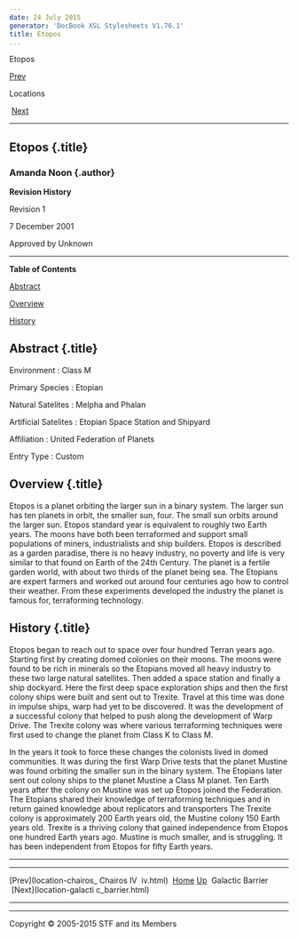 ```yaml
---
date: 24 July 2015
generator: 'DocBook XSL Stylesheets V1.76.1'
title: Etopos
...
```


Etopos

[Prev](location-chairos_iv.html) 

Locations

 [Next](location-galactic_barrier.html)

* * * * *

Etopos {.title}
------

### Amanda Noon {.author}

**Revision History**

Revision 1

7 December 2001

Approved by Unknown

* * * * *

**Table of Contents**

[Abstract](location-etopos.html#idp140478694537856)

[Overview](location-etopos.html#idp140478694547872)

[History](location-etopos.html#idp140478694549888)

Abstract {.title}
--------

 Environment 
:   Class M

 Primary Species 
:   Etopian

 Natural Satelites 
:   Melpha and Phalan

 Artificial Satelites 
:   Etopian Space Station and Shipyard

 Affiliation 
:   United Federation of Planets

 Entry Type 
:   Custom

Overview {.title}
--------

Etopos is a planet orbiting the larger sun in a binary system. The
larger sun has ten planets in orbit, the smaller sun, four. The small
sun orbits around the larger sun. Etopos standard year is equivalent to
roughly two Earth years. The moons have both been terraformed and
support small populations of miners, industrialists and ship builders.
Etopos is described as a garden paradise, there is no heavy industry, no
poverty and life is very similar to that found on Earth of the 24th
Century. The planet is a fertile garden world, with about two thirds of
the planet being sea. The Etopians are expert farmers and worked out
around four centuries ago how to control their weather. From these
experiments developed the industry the planet is famous for,
terraforming technology.

History {.title}
-------

Etopos began to reach out to space over four hundred Terran years ago.
Starting first by creating domed colonies on their moons. The moons were
found to be rich in minerals so the Etopians moved all heavy industry to
these two large natural satellites. Then added a space station and
finally a ship dockyard. Here the first deep space exploration ships and
then the first colony ships were built and sent out to Trexite. Travel
at this time was done in impulse ships, warp had yet to be discovered.
It was the development of a successful colony that helped to push along
the development of Warp Drive. The Trexite colony was where various
terraforming techniques were first used to change the planet from Class
K to Class M.

In the years it took to force these changes the colonists lived in domed
communities. It was during the first Warp Drive tests that the planet
Mustine was found orbiting the smaller sun in the binary system. The
Etopians later sent out colony ships to the planet Mustine a Class M
planet. Ten Earth years after the colony on Mustine was set up Etopos
joined the Federation. The Etopians shared their knowledge of
terraforming techniques and in return gained knowledge about replicators
and transporters The Trexite colony is approximately 200 Earth years
old, the Mustine colony 150 Earth years old. Trexite is a thriving
colony that gained independence from Etopos one hundred Earth years ago.
Mustine is much smaller, and is struggling. It has been independent from
Etopos for fifty Earth years.

* * * * *

  ------------------------ ------------------------ ------------------------
  [Prev](location-chairos_ Chairos IV 
  iv.html)                 [Home](../index.html)
  [Up](locations.html)      Galactic Barrier
   [Next](location-galacti 
  c_barrier.html)          
  ------------------------ ------------------------ ------------------------

* * * * *

Copyright © 2005-2015 STF and its Members
